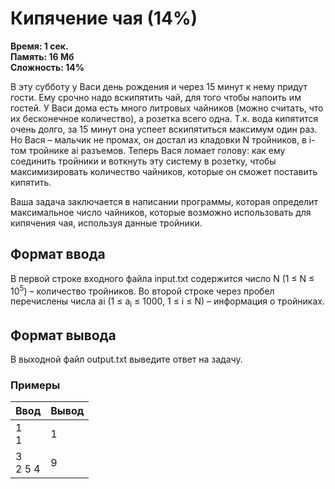 <h1 class="title">Кипячение чая (14%)</h1>
<p><b>Время: 1 сек.<br>Память: 16 Мб<br>Сложность: 14%</b></p>
<p>В эту субботу у Васи день рождения и через 15 минут к нему придут гости. Ему срочно надо вскипятить чай, для того чтобы напоить им гостей. У Васи дома есть много литровых чайников (можно считать, что их бесконечное количество), а розетка всего одна. Т.к. вода кипятится очень долго, за 15 минут она успеет вскипятиться максимум один раз. Но Вася – мальчик не промах, он достал из кладовки N тройников, в i-том тройнике ai разъемов. Теперь Вася ломает голову: как ему соединить тройники и воткнуть эту систему в розетку, чтобы максимизировать количество чайников, которые он сможет поставить кипятить.</p>
<p>Ваша задача заключается в написании программы, которая определит максимальное число чайников, которые возможно использовать для кипячения чая, используя данные тройники.</p>
<h2>Формат ввода</h2>
<p>В первой строке входного файла input.txt содержится число N (1 ≤ N ≤ 10<sup>5</sup>) – количество тройников. Во второй строке через пробел перечислены числа ai (1 ≤ a<sub>i</sub> ≤ 1000, 1 ≤ i ≤ N) – информация о тройниках.</p>
<h2>Формат вывода</h2>
<p>В выходной файл output.txt выведите ответ на задачу.</p>
<h3>Примеры</h3>
<table class="sample-tests">
  <thead>
     <tr>
        <th>Ввод</th>
        <th>Вывод</th>
     </tr>
  </thead>
  <tbody>
     <tr>
        <td>1<br>
            1</td>
        <td>1</td>
     </tr>
     <tr>
         <td>3<br>
             2 5 4</td>
         <td>9</td>
      </tr>
  </tbody>
</table>